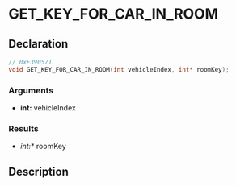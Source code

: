 # GET_KEY_FOR_CAR_IN_ROOM

## Declaration
```cpp
// 0xE390571
void GET_KEY_FOR_CAR_IN_ROOM(int vehicleIndex, int* roomKey);
```

### Arguments
- **int:** vehicleIndex

### Results
- **int*:** roomKey

## Description
